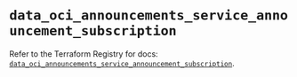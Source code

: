 # `data_oci_announcements_service_announcement_subscription`

Refer to the Terraform Registry for docs: [`data_oci_announcements_service_announcement_subscription`](https://registry.terraform.io/providers/oracle/oci/7.19.0/docs/data-sources/announcements_service_announcement_subscription).
